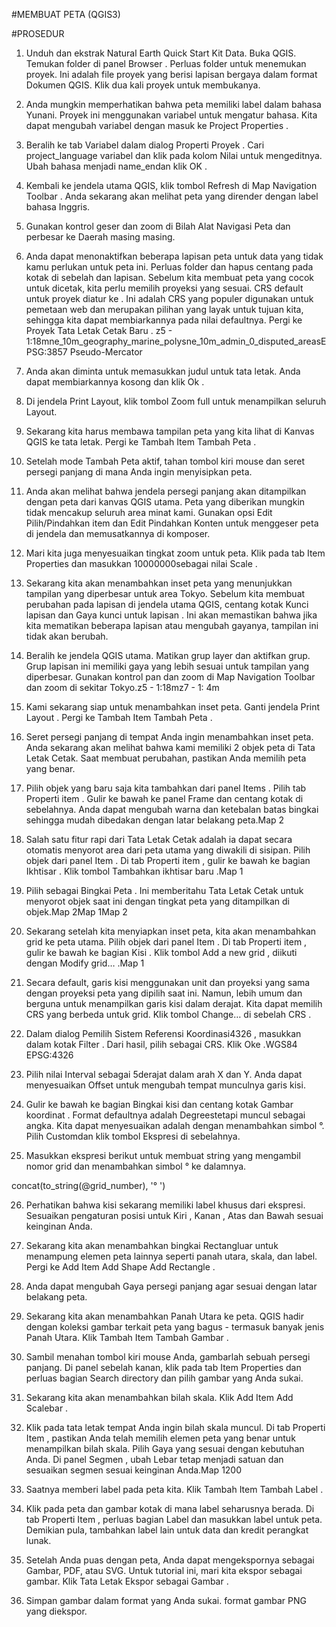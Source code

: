 #MEMBUAT PETA (QGIS3)

#PROSEDUR

1. Unduh dan ekstrak Natural Earth Quick Start Kit Data. Buka QGIS. Temukan folder di panel Browser . Perluas folder untuk menemukan proyek. Ini adalah file proyek yang berisi lapisan bergaya dalam format Dokumen QGIS. Klik dua kali proyek untuk membukanya.

2. Anda mungkin memperhatikan bahwa peta memiliki label dalam bahasa Yunani. Proyek ini menggunakan variabel untuk mengatur bahasa. Kita dapat mengubah variabel dengan masuk ke Project Properties .

3. Beralih ke tab Variabel dalam dialog Properti Proyek . Cari project_language variabel dan klik pada kolom Nilai untuk mengeditnya. Ubah bahasa menjadi name_endan klik OK .

4. Kembali ke jendela utama QGIS, klik tombol Refresh di Map Navigation Toolbar . Anda sekarang akan melihat peta yang dirender dengan label bahasa Inggris.

5. Gunakan kontrol geser dan zoom di Bilah Alat Navigasi Peta dan perbesar ke Daerah masing masing.

6. Anda dapat menonaktifkan beberapa lapisan peta untuk data yang tidak kamu perlukan untuk peta ini. Perluas folder dan hapus centang pada kotak di sebelah dan lapisan. Sebelum kita membuat peta yang cocok untuk dicetak, kita perlu memilih proyeksi yang sesuai. CRS default untuk proyek diatur ke . Ini adalah CRS yang populer digunakan untuk pemetaan web dan merupakan pilihan yang layak untuk tujuan kita, sehingga kita dapat membiarkannya pada nilai defaultnya. Pergi ke Proyek Tata Letak Cetak Baru . z5 - 1:18mne_10m_geography_marine_polysne_10m_admin_0_disputed_areasEPSG:3857 Pseudo-Mercator

7. Anda akan diminta untuk memasukkan judul untuk tata letak. Anda dapat membiarkannya kosong dan klik Ok .

8. Di jendela Print Layout, klik tombol Zoom full untuk menampilkan seluruh Layout.

9. Sekarang kita harus membawa tampilan peta yang kita lihat di Kanvas QGIS ke tata letak. Pergi ke Tambah Item Tambah Peta .

10. Setelah mode Tambah Peta aktif, tahan tombol kiri mouse dan seret persegi panjang di mana Anda ingin menyisipkan peta.

11. Anda akan melihat bahwa jendela persegi panjang akan ditampilkan dengan peta dari kanvas QGIS utama. Peta yang diberikan mungkin tidak mencakup seluruh area minat kami. Gunakan opsi Edit Pilih/Pindahkan item dan Edit Pindahkan Konten untuk menggeser peta di jendela dan memusatkannya di komposer.

12. Mari kita juga menyesuaikan tingkat zoom untuk peta. Klik pada tab Item Properties dan masukkan 10000000sebagai nilai Scale .

13. Sekarang kita akan menambahkan inset peta yang menunjukkan tampilan yang diperbesar untuk area Tokyo. Sebelum kita membuat perubahan pada lapisan di jendela utama QGIS, centang kotak Kunci lapisan dan Gaya kunci untuk lapisan . Ini akan memastikan bahwa jika kita mematikan beberapa lapisan atau mengubah gayanya, tampilan ini tidak akan berubah.

14. Beralih ke jendela QGIS utama. Matikan grup layer dan aktifkan grup. Grup lapisan ini memiliki gaya yang lebih sesuai untuk tampilan yang diperbesar. Gunakan kontrol pan dan zoom di Map Navigation Toolbar dan zoom di sekitar Tokyo.z5 - 1:18mz7 - 1: 4m

15. Kami sekarang siap untuk menambahkan inset peta. Ganti jendela Print Layout . Pergi ke Tambah Item Tambah Peta .

16. Seret persegi panjang di tempat Anda ingin menambahkan inset peta. Anda sekarang akan melihat bahwa kami memiliki 2 objek peta di Tata Letak Cetak. Saat membuat perubahan, pastikan Anda memilih peta yang benar.

17. Pilih objek yang baru saja kita tambahkan dari panel Items . Pilih tab Properti item . Gulir ke bawah ke panel Frame dan centang kotak di sebelahnya. Anda dapat mengubah warna dan ketebalan batas bingkai sehingga mudah dibedakan dengan latar belakang peta.Map 2

18. Salah satu fitur rapi dari Tata Letak Cetak adalah ia dapat secara otomatis menyorot area dari peta utama yang diwakili di sisipan. Pilih objek dari panel Item . Di tab Properti item , gulir ke bawah ke bagian Ikhtisar . Klik tombol Tambahkan ikhtisar baru .Map 1

19. Pilih sebagai Bingkai Peta . Ini memberitahu Tata Letak Cetak untuk menyorot objek saat ini dengan tingkat peta yang ditampilkan di objek.Map 2Map 1Map 2

20. Sekarang setelah kita menyiapkan inset peta, kita akan menambahkan grid ke peta utama. Pilih objek dari panel Item . Di tab Properti item , gulir ke bawah ke bagian Kisi . Klik tombol Add a new grid , diikuti dengan Modify grid… .Map 1

21. Secara default, garis kisi menggunakan unit dan proyeksi yang sama dengan proyeksi peta yang dipilih saat ini. Namun, lebih umum dan berguna untuk menampilkan garis kisi dalam derajat. Kita dapat memilih CRS yang berbeda untuk grid. Klik tombol Change… di sebelah CRS .

22. Dalam dialog Pemilih Sistem Referensi Koordinasi4326 , masukkan dalam kotak Filter . Dari hasil, pilih sebagai CRS. Klik Oke .WGS84 EPSG:4326

23. Pilih nilai Interval sebagai 5derajat dalam arah X dan Y. Anda dapat menyesuaikan Offset untuk mengubah tempat munculnya garis kisi.

24. Gulir ke bawah ke bagian Bingkai kisi dan centang kotak Gambar koordinat . Format defaultnya adalah Degreestetapi muncul sebagai angka. Kita dapat menyesuaikan adalah dengan menambahkan simbol °. Pilih Customdan klik tombol Ekspresi di sebelahnya.

25. Masukkan ekspresi berikut untuk membuat string yang mengambil nomor grid dan menambahkan simbol ° ke dalamnya.

concat(to_string(@grid_number), '°    ')

26. Perhatikan bahwa kisi sekarang memiliki label khusus dari ekspresi. Sesuaikan pengaturan posisi untuk Kiri , Kanan , Atas dan Bawah sesuai keinginan Anda.

27. Sekarang kita akan menambahkan bingkai Rectangluar untuk menampung elemen peta lainnya seperti panah utara, skala, dan label. Pergi ke Add Item Add Shape Add Rectangle .

28. Anda dapat mengubah Gaya persegi panjang agar sesuai dengan latar belakang peta.
29. Sekarang kita akan menambahkan Panah Utara ke peta. QGIS hadir dengan koleksi gambar terkait peta yang bagus - termasuk banyak jenis Panah Utara. Klik Tambah Item Tambah Gambar .

30. Sambil menahan tombol kiri mouse Anda, gambarlah sebuah persegi panjang. Di panel sebelah kanan, klik pada tab Item Properties dan perluas bagian Search directory dan pilih gambar yang Anda sukai.
31. Sekarang kita akan menambahkan bilah skala. Klik Add Item Add Scalebar .

32. Klik pada tata letak tempat Anda ingin bilah skala muncul. Di tab Properti Item , pastikan Anda telah memilih elemen peta yang benar untuk menampilkan bilah skala. Pilih Gaya yang sesuai dengan kebutuhan Anda. Di panel Segmen , ubah Lebar tetap menjadi satuan dan sesuaikan segmen sesuai keinginan Anda.Map 1200
33. Saatnya memberi label pada peta kita. Klik Tambah Item Tambah Label .

34. Klik pada peta dan gambar kotak di mana label seharusnya berada. Di tab Properti Item , perluas bagian Label dan masukkan label untuk peta. Demikian pula, tambahkan label lain untuk data dan kredit perangkat lunak.

35. Setelah Anda puas dengan peta, Anda dapat mengekspornya sebagai Gambar, PDF, atau SVG. Untuk tutorial ini, mari kita ekspor sebagai gambar. Klik Tata Letak Ekspor sebagai Gambar .

36. Simpan gambar dalam format yang Anda sukai. format gambar PNG yang diekspor.







 




 
